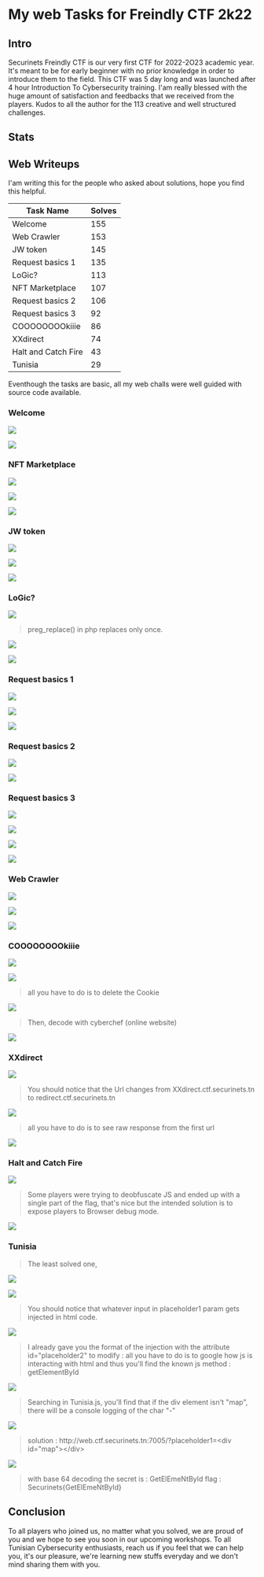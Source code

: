 # My web Tasks for Freindly CTF 2k22 

## Intro
Securinets Freindly CTF is our very first CTF for 2022-2O23 academic year. It's meant to be for early beginner with no prior knowledge in order to introduce them to the field. This CTF was 5 day long and was launched after 4 hour Introduction To Cybersecurity training. 
I'am really blessed with the huge amount of satisfaction and feedbacks that we received from the players.
Kudos to all the author for the 113 creative and well structured challenges.
## Stats
## Web Writeups
I'am writing this for the people who asked about solutions, hope you find this helpful.

| Task Name | Solves |
|---------|---- |
|     Welcome  | 155 |
|     Web Crawler  | 153 |
|     JW token  | 145 |
|     Request basics 1  | 135 |
|     LoGic?  | 113 |
|     NFT Marketplace  | 107 |
|     Request basics 2  | 106 |
|     Request basics 3  | 92 |
|     COOOOOOOOkiiie  | 86 |
|     XXdirect  | 74 |
|     Halt and Catch Fire  | 43 |
|     Tunisia | 29 |


Eventhough the tasks are basic, all my web challs were well guided with source code available.



### Welcome 
![](https://github.com/anas-cherni/CTF-writeups/blob/main/Securinets%20Freindly%20CTF%202k22/assets/welcome.png?raw=true)

![](https://github.com/anas-cherni/CTF-writeups/blob/main/Securinets%20Freindly%20CTF%202k22/assets/Welcome_flag.png?raw=true)

### NFT Marketplace
![](https://github.com/anas-cherni/CTF-writeups/blob/main/Securinets%20Freindly%20CTF%202k22/assets/nftexplorer.png?raw=true)

![](https://github.com/anas-cherni/CTF-writeups/blob/main/Securinets%20Freindly%20CTF%202k22/assets/nftexplorer_fake.png?raw=true)

![](https://github.com/anas-cherni/CTF-writeups/blob/main/Securinets%20Freindly%20CTF%202k22/assets/nftexplorer_flag.png?raw=true)

### JW token
![](https://github.com/anas-cherni/CTF-writeups/blob/main/Securinets%20Freindly%20CTF%202k22/assets/jwtoken.png?raw=true)

![](https://github.com/anas-cherni/CTF-writeups/blob/main/Securinets%20Freindly%20CTF%202k22/assets/JWtoken_cookie.png?raw=true)

![](https://github.com/anas-cherni/CTF-writeups/blob/main/Securinets%20Freindly%20CTF%202k22/assets/JW_flag.png?raw=true)


### LoGic?
![](https://github.com/anas-cherni/CTF-writeups/blob/main/Securinets%20Freindly%20CTF%202k22/assets/logic.png?raw=true)

> preg_replace() in php replaces only once.

![](https://github.com/anas-cherni/CTF-writeups/blob/main/Securinets%20Freindly%20CTF%202k22/assets/logic_solution.png?raw=true)

![](https://github.com/anas-cherni/CTF-writeups/blob/main/Securinets%20Freindly%20CTF%202k22/assets/logic_flag.png?raw=true)


### Request basics 1

![](https://github.com/anas-cherni/CTF-writeups/blob/main/Securinets%20Freindly%20CTF%202k22/assets/ReqBas1.png?raw=true)

![](https://github.com/anas-cherni/CTF-writeups/blob/main/Securinets%20Freindly%20CTF%202k22/assets/ReqBas1_sol.png?raw=true)

![](https://github.com/anas-cherni/CTF-writeups/blob/main/Securinets%20Freindly%20CTF%202k22/assets/ReqBas1_flag.png?raw=true)

### Request basics 2

![](https://github.com/anas-cherni/CTF-writeups/blob/main/Securinets%20Freindly%20CTF%202k22/assets/ReqBas2.png?raw=true)

![](https://github.com/anas-cherni/CTF-writeups/blob/main/Securinets%20Freindly%20CTF%202k22/assets/ReqBas2_flag.png?raw=true)

### Request basics 3
![](https://github.com/anas-cherni/CTF-writeups/blob/main/Securinets%20Freindly%20CTF%202k22/assets/ReqBas3.png?raw=true)

![](https://github.com/anas-cherni/CTF-writeups/blob/main/Securinets%20Freindly%20CTF%202k22/assets/ReqBas3_src.png?raw=true)

![](https://github.com/anas-cherni/CTF-writeups/blob/main/Securinets%20Freindly%20CTF%202k22/assets/ReqBas3_src2.png?raw=true)

![](https://github.com/anas-cherni/CTF-writeups/blob/main/Securinets%20Freindly%20CTF%202k22/assets/ReqBas3_flag.png?raw=true)

### Web Crawler

![](https://github.com/anas-cherni/CTF-writeups/blob/main/Securinets%20Freindly%20CTF%202k22/assets/crawler.png?raw=true)

![](https://github.com/anas-cherni/CTF-writeups/blob/main/Securinets%20Freindly%20CTF%202k22/assets/crawler_ref.png?raw=true)

![](https://github.com/anas-cherni/CTF-writeups/blob/main/Securinets%20Freindly%20CTF%202k22/assets/crawler_flag.png?raw=true)




### COOOOOOOOkiiie

![](https://github.com/anas-cherni/CTF-writeups/blob/main/Securinets%20Freindly%20CTF%202k22/assets/Cookie.png?raw=true)

![](https://github.com/anas-cherni/CTF-writeups/blob/main/Securinets%20Freindly%20CTF%202k22/assets/Cookie_src.png?raw=true)

> all you have to do is to delete the Cookie

![](https://github.com/anas-cherni/CTF-writeups/blob/main/Securinets%20Freindly%20CTF%202k22/assets/Cookie_echo.png?raw=true)

> Then, decode with cyberchef (online website)

![](https://github.com/anas-cherni/CTF-writeups/blob/main/Securinets%20Freindly%20CTF%202k22/assets/Cookie_flag.png?raw=true)


### XXdirect
![](https://github.com/anas-cherni/CTF-writeups/blob/main/Securinets%20Freindly%20CTF%202k22/assets/XXdirect.png?raw=true)

> You should notice that the Url changes from XXdirect.ctf.securinets.tn to redirect.ctf.securinets.tn

![](https://github.com/anas-cherni/CTF-writeups/blob/main/Securinets%20Freindly%20CTF%202k22/assets/XXdirect_redirect.png?raw=true)

> all you have to do is to see raw response from the first url

![](https://github.com/anas-cherni/CTF-writeups/blob/main/Securinets%20Freindly%20CTF%202k22/assets/XXdirect_flag.png?raw=true)



### Halt and Catch Fire

![](https://github.com/anas-cherni/CTF-writeups/blob/main/Securinets%20Freindly%20CTF%202k22/assets/halt.png?raw=true)

> Some players were trying to deobfuscate JS and ended up with a 
> single part of the flag, that's nice but the intended solution 
> is to expose players to Browser debug mode.

![](https://github.com/anas-cherni/CTF-writeups/blob/main/Securinets%20Freindly%20CTF%202k22/assets/halt_sol.gif?raw=true)


### Tunisia

> The least solved one, 

![](https://github.com/anas-cherni/CTF-writeups/blob/main/Securinets%20Freindly%20CTF%202k22/assets/Tunisia.png?raw=true)

![](https://github.com/anas-cherni/CTF-writeups/blob/main/Securinets%20Freindly%20CTF%202k22/assets/Tunisia_src.png?raw=true)

> You should notice that whatever input in placeholder1 param gets injected in html code.

![](https://github.com/anas-cherni/CTF-writeups/blob/main/Securinets%20Freindly%20CTF%202k22/assets/Tunisia_src2.png?raw=true)

> I already gave you the format of the injection with the attribute id="placeholder2" to modify : all you have to do is to google how js is interacting with html and thus you'll find the known js method : getElementById

![](https://github.com/anas-cherni/CTF-writeups/blob/main/Securinets%20Freindly%20CTF%202k22/assets/Tunisia_src3.png?raw=true)

> Searching in Tunisia.js, you'll find that if the div element isn't "map", there will be a console logging of the char "-"

![](https://github.com/anas-cherni/CTF-writeups/blob/main/Securinets%20Freindly%20CTF%202k22/assets/Tunisia_src4.png?raw=true)

> solution : http:\/\/web.ctf.securinets.tn:7005/?placeholder1=\<div id="map"\>\</div>

![](https://github.com/anas-cherni/CTF-writeups/blob/main/Securinets%20Freindly%20CTF%202k22/assets/Tunisia_flag.png?raw=true)

> with base 64 decoding the secret is : GetElEmeNtById
> flag : Securinets{GetElEmeNtById}

## Conclusion
To all players who joined us, no matter what you solved, we are proud of you and we hope to see you soon in our upcoming workshops. 
To all Tunisian Cybersecurity enthusiasts, reach us if you feel that we can help you, it's our pleasure, we're learning new stuffs everyday and we don't mind sharing them with you.